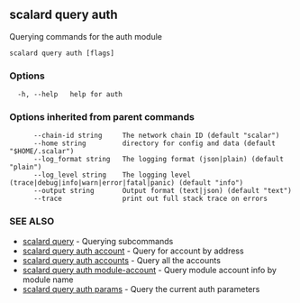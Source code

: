 ## scalard query auth

Querying commands for the auth module

```
scalard query auth [flags]
```

### Options

```
  -h, --help   help for auth
```

### Options inherited from parent commands

```
      --chain-id string     The network chain ID (default "scalar")
      --home string         directory for config and data (default "$HOME/.scalar")
      --log_format string   The logging format (json|plain) (default "plain")
      --log_level string    The logging level (trace|debug|info|warn|error|fatal|panic) (default "info")
      --output string       Output format (text|json) (default "text")
      --trace               print out full stack trace on errors
```

### SEE ALSO

- [scalard query](scalard_query.md) - Querying subcommands
- [scalard query auth account](scalard_query_auth_account.md) - Query for account by address
- [scalard query auth accounts](scalard_query_auth_accounts.md) - Query all the accounts
- [scalard query auth module-account](scalard_query_auth_module-account.md) - Query module account info by module name
- [scalard query auth params](scalard_query_auth_params.md) - Query the current auth parameters
